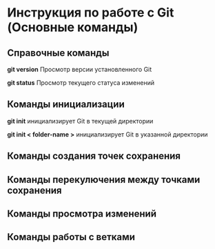 # Инструкция по работе с Git (Основные команды)

## Справочные команды
**git version** Просмотр версии установленного Git

**git status** Просмотр текущего статуса изменений

## Команды инициализации
**git init** инициализирует Git в текущей директории 

**git init < folder-name >**  инициализирует Git в указанной директории


## Команды создания точек сохранения

## Команды перекулючения между точками сохранения

## Команды просмотра изменений

## Команды работы с ветками


